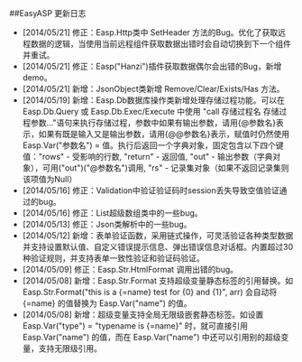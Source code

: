 ##EasyASP 更新日志
- [2014/05/21] 修正：Easp.Http类中 SetHeader 方法的Bug。优化了获取远程数据的逻辑，当使用当前远程组件获取数据出错时会自动切换到下一个组件并重试。
- [2014/05/21] 修正：Easp("Hanzi")插件获取数据偶尔会出错的Bug，新增demo。
- [2014/05/21] 新增：JsonObject类新增 Remove/Clear/Exists/Has 方法。
- [2014/05/19] 新增：Easp.Db数据库操作类新增处理存储过程功能。可以在Easp.Db.Query 或 Easp.Db.Exec/Execute 中使用 "call 存储过程名 存储过程参数..."语句来执行存储过程，参数中如果有输出参数，请用{@参数名}表示，如果有既是输入又是输出参数，请用{@@参数名}表示，赋值时仍然使用 Easp.Var("参数名") = 值。执行后返回一个字典对象，固定包含以下四个键值："rows" - 受影响的行数, "return" - 返回值, "out" - 输出参数（字典对象），可用("out")("@参数名")调用, "rs" - 记录集对象（如果不返回记录集则该项值为Null）
- [2014/05/16] 修正：Validation中验证验证码时session丢失导致空值验证通过的bug。
- [2014/05/16] 修正：List超级数组类中的一些bug。
- [2014/05/13] 修正：Json类解析中的一些bug。
- [2014/05/12] 新增：表单验证函数，采用链式操作，可灵活验证各种类型数据并支持设置默认值、自定义错误提示信息、弹出错误信息对话框。内置超过30种验证规则，并支持表单一致性验证和验证码验证。
- [2014/05/09] 修正：Easp.Str.HtmlFormat 调用出错的bug。
- [2014/05/08] 新增：Easp.Str.Format 支持超级变量静态标签的引用替换。如 Easp.Str.Format("this is a {=name} test for {0} and {1}", arr) 会自动将 {=name} 的值替换为 Easp.Var("name") 的值。
- [2014/05/08] 新增：超级变量支持全局无限级嵌套静态标签。如设置 Easp.Var("type") = "typename is {=name}" 时，就可直接引用 Easp.Var("name") 的值，而在 Easp.Var("name") 中还可以引用别的超级变量，支持无限级引用。
